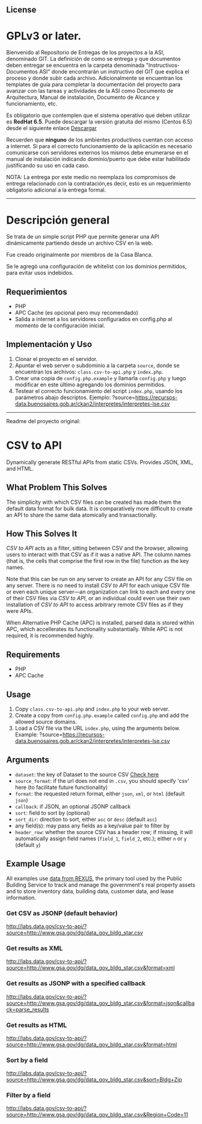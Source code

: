 License
-------
GPLv3 or later.
=======
Bienvenido al Repositorio de Entregas de los proyectos a la ASI, denominado GIT.
La definición de como se entrega y que documentos deben entregar se encuentra en la carpeta denominada "Instructivos-Documentos ASI" donde encontrarán un instructivo del GIT que explica el proceso y donde subir cada archivo. 
Adicionalmente se encuentran los templates de guía para completar la documentación del proyecto para avanzar con las tareas y actividades de la ASI como Documento de Arquitectura, Manual de instalación, Documento de Alcance y funcionamiento, etc.

Es obligatorio que contemplen que  el sistema operativo que deben utilizar es **RedHat 6.5**. Puede descargar la versión gratuita del mismo (Centos 6.5) desde el siguiente enlace [Descargar](https://github.com/2creatives/vagrant-centos/releases/download/v6.5.1/centos65-x86_64-20131205.box)

Recuerden que **ninguno** de los ambientes productivos cuentan con acceso a internet. Si para el correcto funcionamiento de la aplicación es necesario comunicarse con servidores externos los mismos debe enumerarse en el manual de instalación indicando dominio/puerto que debe estar habilitado justificando su uso en cada caso. 

NOTA:  La entrega por este medio no reemplaza los compromisos de entrega relacionado con la contratación,es decir, esto es un requerimiento obligatorio adicional a la entrega formal.

------------------------------------------------------------------

Descripción general
===================

Se trata de un simple script PHP que permite generar una API dinámicamente partiendo desde un archivo CSV en la web.

Fue creado originalmente por miembros de la Casa Blanca.

Se le agregó una configuración de whitelist con los dominios permitidos, para evitar usos indebidos.

Requerimientos
------------

* PHP
* APC Cache (es opcional pero muy recomendado)
* Salida a internet a los servidores configurados en config.php al momento de la configuración inicial.

Implementación y Uso
-----

1. Clonar el proyecto en el servidor.
2. Apuntar el web server o subdominio a la carpeta `source`, donde se encuentran los archivos:  `class.csv-to-api.php` y `index.php`.
3. Crear una copia de `config.php.example` y llamarla `config.php` y luego modificar en este último agregando los dominios permitidos.
4. Testear el correcto funcionamiento del script `index.php`, usando los parámetros abajo descriptos. Ejemplo: <URL>?source=https://recursos-data.buenosaires.gob.ar/ckan2/interpretes/interpretes-lse.csv

------------------------------------------------------------------

Readme del proyecto original:


CSV to API
===========


Dynamically generate RESTful APIs from static CSVs. Provides JSON, XML, and HTML.


What Problem This Solves
------------------------

The simplicity with which CSV files can be created has made them the default data format for bulk data. It is comparatively more difficult to create an API to share the same data atomically and transactionally.

How This Solves It
------------------

*CSV to API* acts as a filter, sitting between CSV and the browser, allowing users to interact with that CSV as if it was a native API. The column names (that is, the cells that comprise the first row in the file) function as the key names.

Note that this can be run on any server to create an API for any CSV file on any server. There is no need to install *CSV to API* for each unique CSV file or even each unique server—an organization can link to each and every one of their CSV files via *CSV to API*, or an individual could even use their own installation of *CSV to API* to access arbitrary remote CSV files as if they were APIs.

When Alternative PHP Cache (APC) is installed, parsed data is stored within APC, which accellerates  its functionality substantially. While APC is not required, it is recommended highly.

Requirements
------------

* PHP
* APC Cache

Usage
-----

1. Copy `class.csv-to-api.php` and `index.php` to your web server.
2. Create a copy from `config.php.example` called `config.php` and add the allowed source domains.
3. Load a CSV file via the URL `index.php`, using the arguments below. Example: <URL>?source=https://recursos-data.buenosaires.gob.ar/ckan2/interpretes/interpretes-lse.csv

Arguments
---------

* `dataset`: the key of Dataset to the source CSV [Check here](http://data.buenosaires.gob.ar/api/rest/dataset)
* `source_format`: if the url does not end in `.csv`, you should specify 'csv' here (to facilitate future functionality)
* `format`: the requested return format, either `json`, `xml`, or `html` (default `json`)
* `callback`: if JSON, an optional JSONP callback
* `sort`: field to sort by (optional)
* `sort_dir`: direction to sort, either `asc` or `desc` (default `asc`)
* any field(s): may pass any fields as a key/value pair to filter by
* `header_row`: whether the source CSV has a header row; if missing, it will automatically assign field names (`field_1`, `field_2`, etc.); either `n` or `y` (default `y`)

Example Usage
-------------

All examples use [data from REXUS](http://catalog.data.gov/dataset/real-estate-across-the-united-states-rexus-inventory-building), the primary tool used by the Public Building Service to track and manage the government's real property assets and to store inventory data, building data, customer data, and lease information.

### Get CSV as JSONP (default behavior)
http://labs.data.gov/csv-to-api/?source=http://www.gsa.gov/dg/data_gov_bldg_star.csv

### Get results as XML

http://labs.data.gov/csv-to-api/?source=http://www.gsa.gov/dg/data_gov_bldg_star.csv&format=xml

### Get results as JSONP with a specified callback

http://labs.data.gov/csv-to-api/?source=http://www.gsa.gov/dg/data_gov_bldg_star.csv&format=json&callback=parse_results

### Get results as HTML

http://labs.data.gov/csv-to-api/?source=http://www.gsa.gov/dg/data_gov_bldg_star.csv&format=html

### Sort by a field

http://labs.data.gov/csv-to-api/?source=http://www.gsa.gov/dg/data_gov_bldg_star.csv&sort=Bldg+Zip

### Filter by a field

http://labs.data.gov/csv-to-api/?source=http://www.gsa.gov/dg/data_gov_bldg_star.csv&Region+Code=11

